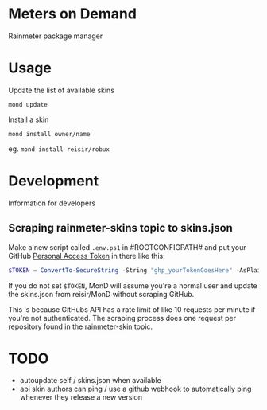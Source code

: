 # Meters on Demand

Rainmeter package manager

# Usage

Update the list of available skins

```
mond update
```

Install a skin

```
mond install owner/name
```

eg. `mond install reisir/robux`

# Development

Information for developers

## Scraping rainmeter-skins topic to skins.json

Make a new script called `.env.ps1` in #ROOTCONFIGPATH# and put your GitHub [Personal Access Token](https://github.com/settings/tokens) in there like this:

```ps1
$TOKEN = ConvertTo-SecureString -String "ghp_yourTokenGoesHere" -AsPlainText -Force
```

If you do not set `$TOKEN`, MonD will assume you're a normal user and update the skins.json from reisir/MonD without scraping GitHub.

This is because GitHubs API has a rate limit of like 10 requests per minute if you're not authenticated. The scraping process does one request per repository found in the [rainmeter-skin](https://github.com/topics/rainmeter-skin) topic.

# TODO

- autoupdate self / skins.json when available
- api skin authors can ping / use a github webhook to automatically ping whenever they release a new version
